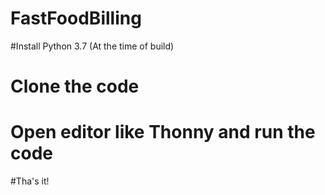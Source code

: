 # FastFoodBilling

#Install Python 3.7 (At the time of build)
# Clone the code
# Open  editor like Thonny and run the code
#Tha's it!
